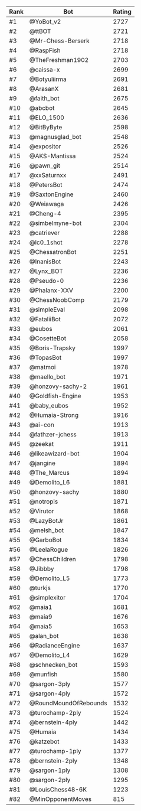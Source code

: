 Rank|Bot|Rating
---|---|---
#1|@YoBot_v2|2727
#2|@ttBOT|2721
#3|@Mr-Chess-Berserk|2718
#4|@RaspFish|2718
#5|@TheFreshman1902|2703
#6|@caissa-x|2699
#7|@Botyuliirma|2691
#8|@ArasanX|2681
#9|@faith_bot|2675
#10|@abcbot|2645
#11|@ELO_1500|2636
#12|@BitByByte|2598
#13|@magnusglad_bot|2548
#14|@expositor|2526
#15|@AKS-Mantissa|2524
#16|@pawn_git|2514
#17|@xxSaturnxx|2491
#18|@PetersBot|2474
#19|@SaxtonEngine|2460
#20|@Weiawaga|2426
#21|@Cheng-4|2395
#22|@simbelmyne-bot|2304
#23|@catriever|2288
#24|@lc0_1shot|2278
#25|@ChessatronBot|2251
#26|@InanisBot|2243
#27|@Lynx_BOT|2236
#28|@Pseudo-0|2236
#29|@Phalanx-XXV|2200
#30|@ChessNoobComp|2179
#31|@simpleEval|2098
#32|@FataliiBot|2072
#33|@eubos|2061
#34|@CosetteBot|2058
#35|@Boris-Trapsky|1997
#36|@TopasBot|1997
#37|@matmoi|1978
#38|@maello_bot|1971
#39|@honzovy-sachy-2|1961
#40|@Goldfish-Engine|1953
#41|@baby_eubos|1952
#42|@Humaia-Strong|1916
#43|@ai-con|1913
#44|@fathzer-jchess|1913
#45|@zeekat|1911
#46|@likeawizard-bot|1904
#47|@jangine|1894
#48|@The_Marcus|1894
#49|@Demolito_L6|1881
#50|@honzovy-sachy|1880
#51|@notropis|1871
#52|@Virutor|1868
#53|@LazyBotJr|1861
#54|@melsh_bot|1847
#55|@GarboBot|1834
#56|@LeelaRogue|1826
#57|@ChessChildren|1798
#58|@Jibbby|1798
#59|@Demolito_L5|1773
#60|@turkjs|1770
#61|@simplexitor|1704
#62|@maia1|1681
#63|@maia9|1676
#64|@maia5|1653
#65|@alan_bot|1638
#66|@RadianceEngine|1637
#67|@Demolito_L4|1629
#68|@schnecken_bot|1593
#69|@munfish|1580
#70|@sargon-3ply|1577
#71|@sargon-4ply|1572
#72|@RoundMoundOfRebounds|1532
#73|@turochamp-2ply|1524
#74|@bernstein-4ply|1442
#75|@Humaia|1434
#76|@katzebot|1433
#77|@turochamp-1ply|1377
#78|@bernstein-2ply|1348
#79|@sargon-1ply|1308
#80|@sargon-2ply|1295
#81|@LouisChess48-6K|1223
#82|@MinOpponentMoves|815
